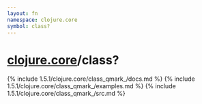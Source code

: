 ```yaml
---
layout: fn
namespace: clojure.core
symbol: class?
---
```


# [clojure.core](../)/class?

{% include 1.5.1/clojure.core/class_qmark_/docs.md %}
{% include 1.5.1/clojure.core/class_qmark_/examples.md %}
{% include 1.5.1/clojure.core/class_qmark_/src.md %}

